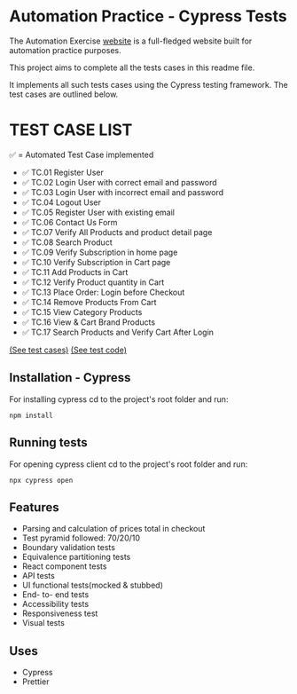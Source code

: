 # Automation Practice - Cypress Tests

The Automation Exercise [website](http://www.automationpractice.pl/) is a full-fledged website built for automation practice purposes.

This project aims to complete all the tests cases in this readme file.

It implements all such tests cases using the Cypress testing framework. The test cases are outlined below.

# TEST CASE LIST

✅ = Automated Test Case implemented

- ✅ TC.01 Register User
- ✅ TC.02 Login User with correct email and password
- ✅ TC.03 Login User with incorrect email and password
- ✅ TC.04 Logout User
- ✅ TC.05 Register User with existing email
- ✅ TC.06 Contact Us Form
- ✅ TC.07 Verify All Products and product detail page
- ✅ TC.08 Search Product
- ✅ TC.09 Verify Subscription in home page
- ✅ TC.10 Verify Subscription in Cart page
- ✅ TC.11 Add Products in Cart
- ✅ TC.12 Verify Product quantity in Cart
- ✅ TC.13 Place Order: Login before Checkout
- ✅ TC.14 Remove Products From Cart
- ✅ TC.15 View Category Products
- ✅ TC.16 View & Cart Brand Products
- ✅ TC.17 Search Products and Verify Cart After Login

[(See test cases)](https://docs.google.com/spreadsheets/d/1vFFGPLw8oX3JjDEata74wquvOOXiplJdoiKZoYSFAQs) [(See test code)](cypress/e2e/automation-practice/automation-practice.cy.js)

## Installation - Cypress

For installing cypress cd to the project's root folder and run:

    npm install

## Running tests

For opening cypress client cd to the project's root folder and run:

    npx cypress open

## Features

 - Parsing and calculation of prices total in checkout
 - Test pyramid followed: 70/20/10
 - Boundary validation tests
 - Equivalence partitioning tests
 - React component tests
 - API tests
 - UI functional tests(mocked & stubbed)
 - End- to- end tests
 - Accessibility tests
 - Responsiveness test
 - Visual tests

## Uses

- Cypress
- Prettier
